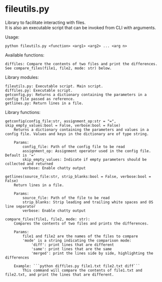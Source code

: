 # fileutils.py

Library to facilitate interacting with files.   
It is also an executable script that can be invoked from CLI with arguments.

Usage:

    python fileutils.py <function> <arg1> <arg2> ... <arg n>

Available functions:

    diffiles: Compare the contents of two files and print the differences. See compare_files(file1, file2, mode: str) below.

Library modules:

    fileutils.py: Executable script. Main script.
    diffiles.py: Executable script. 
    getconfig.py: Returns a dictionary containing the parameters in a config file passed as reference. 
    getlines.py: Return lines in a file.

Library functions:

    getconfig(config_file:str, assignment_op:str = "=", skip_empty_values:bool = False, verbose:bool = False)
        Returns a dictionary containing the parameters and values in a config file. Values and keys in the dictionary are of type string.

        Params:
            config_file: Path of the config file to be read
            assignment_op: Assignment operator used in the config file. Default is '='
            skip_empty_values: Indicate if empty parameters should be collected and returned
            verbose: Enable chatty output

    getlines(source_file:str, strip_blanks:bool = False, verbose:bool = False)
        Return lines in a file.

        Params:
            source_file: Path of the file to be read
            strip_blanks: Strip leading and trailing white spaces and OS line separator
            verbose: Enable chatty output

    compare_files(file1, file2, mode: str):
        Compares the contents of two files and prints the differences.

        Params:
            file1 and file2 are the names of the files to compare
            'mode' is a string indicating the comparison mode:
                'diff': print lines that are different
                'same': print lines that are the same
                'merged': print the lines side by side, highlighting the differences

        Example: ```python diffiles.py file1.txt file2.txt diff```
            This command will compare the contents of file1.txt and file2.txt, and print the lines that are different.
